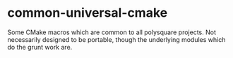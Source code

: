 common-universal-cmake
======================

Some CMake macros which are common to all polysquare projects. Not necessarily
designed to be portable, though the underlying modules which do the grunt work
are.
